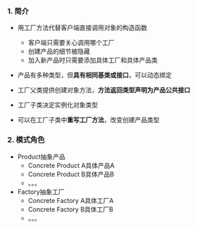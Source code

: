 ### 1. 简介

- 用工厂方法代替客户端直接调用对象的构造函数
  - 客户端只需要关心调用哪个工厂
  - 创建产品的细节被隐藏
  - 加入新产品时只需要添加具体工厂和具体产品类
- 产品有多种类型，但**具有相同基类或接口**，可以动态绑定

- 工厂父类提供创建对象方法，**方法返回类型声明为产品公共接口**
- 工厂子类决定实例化对象类型
- 可以在工厂子类中**重写工厂方法**，改变创建产品类型





### 2. 模式角色

- Product抽象产品
  - Concrete Product A具体产品A
  - Concrete Product B具体产品B
  - 。。。
- Factory抽象工厂
  - Concrete Factory A具体工厂A
  - Concrete Factory B具体工厂B
  - 。。。

